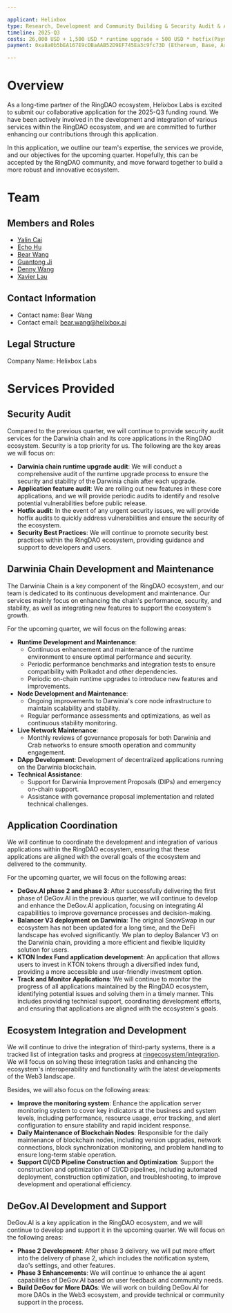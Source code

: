```yaml
---

applicant: Helixbox
type: Research, Development and Community Building & Security Audit & Application Coordination
timeline: 2025-Q3
costs: 26,000 USD + 1,500 USD * runtime upgrade + 500 USD * hotfix(Payment in RING)
payment: 0xa8a0b5bEA167E9cDBaAAB52D9EF745Ea3c9fc73D (Ethereum, Base, Arbitrum, Optimism)

---
```


# Overview

As a long-time partner of the RingDAO ecosystem, Helixbox Labs is excited to submit our collaborative application for the 2025-Q3 funding round. We have been actively involved in the development and integration of various services within the RingDAO ecosystem, and we are committed to further enhancing our contributions through this application.

In this application, we outline our team's expertise, the services we provide, and our objectives for the upcoming quarter. Hopefully, this can be accepted by the RingDAO community, and move forward together to build a more robust and innovative ecosystem.

# Team

## Members and Roles

- [Yalin Cai](https://github.com/fewensa)
- [Echo Hu](https://github.com/hujw77)
- [Bear Wang](https://github.com/boundless-forest)
- [Guantong Ji](https://github.com/jiguantong)
- [Denny Wang](https://github.com/hackfisher)
- [Xavier Lau](https://github.com/AurevoirXavier)

## Contact Information

- Contact name: Bear Wang
- Contact email: bear.wang@helixbox.ai

## Legal Structure

Company Name: Helixbox Labs

# Services Provided

## Security Audit

Compared to the previous quarter, we will continue to provide security audit services for the Darwinia chain and its core applications in the RingDAO ecosystem. Security is a top priority for us. The following are the key areas we will focus on:

- **Darwinia chain runtime upgrade audit**: We will conduct a comprehensive audit of the runtime upgrade process to ensure the security and stability of the Darwinia chain after each upgrade.
- **Application feature audit**: We are rolling out new features in these core applications, and we will provide periodic audits to identify and resolve potential vulnerabilities before public release.
- **Hotfix audit**: In the event of any urgent security issues, we will provide hotfix audits to quickly address vulnerabilities and ensure the security of the ecosystem.
- **Security Best Practices**: We will continue to promote security best practices within the RingDAO ecosystem, providing guidance and support to developers and users.

## Darwinia Chain Development and Maintenance

The Darwinia Chain is a key component of the RingDAO ecosystem, and our team is dedicated to its continuous development and maintenance. Our services mainly focus on enhancing the chain's performance, security, and stability, as well as integrating new features to support the ecosystem's growth.

For the upcoming quarter, we will focus on the following areas:

- **Runtime Development and Maintenance**: 
    - Continuous enhancement and maintenance of the runtime environment to ensure optimal performance and security.
    - Periodic performance benchmarks and integration tests to ensure compatibility with Polkadot and other dependencies.
    - Periodic on-chain runtime upgrades to introduce new features and improvements.
- **Node Development and Maintenance**:
    - Ongoing improvements to Darwinia's core node infrastructure to maintain scalability and stability.
    - Regular performance assessments and optimizations, as well as continuous stability monitoring.
- **Live Network Maintenance**:
    - Monthly reviews of governance proposals for both Darwinia and Crab networks to ensure smooth operation and community engagement.
- **DApp Development**: Development of decentralized applications running on the Darwinia blockchain.
- **Technical Assistance**: 
    - Support for Darwinia Improvement Proposals (DIPs) and emergency on-chain support.
    - Assistance with governance proposal implementation and related technical challenges.

## Application Coordination

We will continue to coordinate the development and integration of various applications within the RingDAO ecosystem, ensuring that these applications are aligned with the overall goals of the ecosystem and delivered to the community.

For the upcoming quarter, we will focus on the following areas:

- **DeGov.AI phase 2 and phase 3**: After successfully delivering the first phase of DeGov.AI in the previous quarter, we will continue to develop and enhance the DeGov.AI application, focusing on integrating AI capabilities to improve governance processes and decision-making.
- **Balancer V3 deployment on Darwinia**: The original SnowSwap in our ecosystem has not been updated for a long time, and the DeFi landscape has evolved significantly. We plan to deploy Balancer V3 on the Darwinia chain, providing a more efficient and flexible liquidity solution for users.
- **KTON Index Fund application development**: An application that allows users to invest in KTON tokens through a diversified index fund, providing a more accessible and user-friendly investment option.
- **Track and Monitor Applications**: We will continue to monitor the progress of all applications maintained by the RingDAO ecosystem, identifying potential issues and solving them in a timely manner. This includes providing technical support, coordinating development efforts, and ensuring that applications are aligned with the ecosystem's goals.

## Ecosystem Integration and Development

We will continue to drive the integration of third-party systems, there is a tracked list of integration tasks and progress at [ringecosystem/integration](https://github.com/ringecosystem/integration). We will focus on solving these integration tasks and enhancing the ecosystem's interoperability and functionality with the latest developments of the Web3 landscape.

Besides, we will also focus on the following areas:

- **Improve the monitoring system**: Enhance the application server monitoring system to cover key indicators at the business and system levels, including performance, resource usage, error tracking, and alert configuration to ensure stability and rapid incident response.
- **Daily Maintenance of Blockchain Nodes**: Responsible for the daily maintenance of blockchain nodes, including version upgrades, network connections, block synchronization monitoring, and problem handling to ensure long-term stable operation.
- **Support CI/CD Pipeline Construction and Optimization**: Support the construction and optimization of CI/CD pipelines, including automated deployment, construction optimization, and troubleshooting, to improve development and operational efficiency.

## DeGov.AI Development and Support

DeGov.AI is a key application in the RingDAO ecosystem, and we will continue to develop and support it in the upcoming quarter. We will focus on the following areas:

- **Phase 2 Development**: After phase 3 delivery, we will put more effort into the delivery of phase 2, which includes the notification system, dao's settings, and other features.
- **Phase 3 Enhancements**: We will continue to enhance the ai agent capabilities of DeGov.AI based on user feedback and community needs.
- **Build DeGov for More DAOs**: We will work on building DeGov.AI for more DAOs in the Web3 ecosystem, and provide technical or community support in the process.